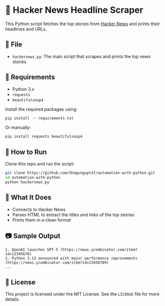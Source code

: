 # 📰 Hacker News Headline Scraper

This Python script fetches the top stories from [Hacker News](https://news.ycombinator.com/) and prints their headlines and URLs.

## 📁 File

- `hackernews.py`: The main script that scrapes and prints the top news stories.

## 🧰 Requirements

- Python 3.x
- `requests`
- `beautifulsoup4`

Install the required packages using:

```bash
pip install -r requirements.txt
````

Or manually:

```bash
pip install requests beautifulsoup4
```

## 🚀 How to Run

Clone this repo and run the script:

```bash
git clone https://github.com/Shagungupta7/automation-with-python.git
cd automation-with-python
python hackernews.py
```

## 🔧 What It Does

* Connects to Hacker News
* Parses HTML to extract the titles and links of the top stories
* Prints them in a clean format

## 📷 Sample Output

```
1. OpenAI launches GPT-5 (https://news.ycombinator.com/item?id=12345678)
2. Python 3.13 announced with major performance improvements (https://news.ycombinator.com/item?id=23456789)
...
```

## 📄 License

This project is licensed under the MIT License. See the `LICENSE` file for more details.
